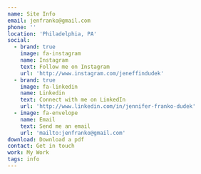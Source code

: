 ```yaml
---
name: Site Info
email: jenfranko@gmail.com
phone: ''
location: 'Philadelphia, PA'
social:
  - brand: true
    image: fa-instagram
    name: Instagram
    text: Follow me on Instagram
    url: 'http://www.instagram.com/jeneffindudek'
  - brand: true
    image: fa-linkedin
    name: Linkedin
    text: Connect with me on LinkedIn
    url: 'http://www.linkedin.com/in/jennifer-franko-dudek'
  - image: fa-envelope
    name: Email
    text: Send me an email
    url: 'mailto:jenfranko@gmail.com'
download: Download a pdf
contact: Get in touch
work: My Work
tags: info
---
```



